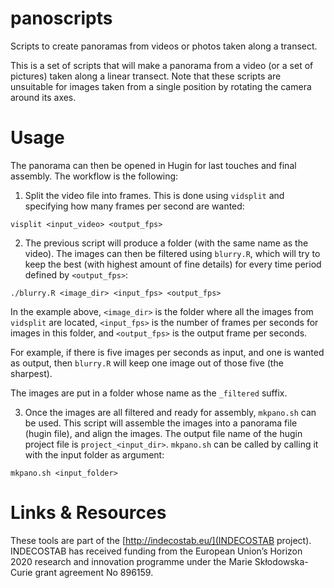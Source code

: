 # panoscripts

Scripts to create panoramas from videos or photos taken along a transect. 

This is a set of scripts that will make a panorama from a video (or a set of 
pictures) taken along a linear transect. Note that these scripts are unsuitable 
for images taken from a single position by rotating the camera around its axes. 

# Usage

The panorama can then be opened in Hugin for last touches and final 
assembly. The workflow is the following: 

1. Split the video file into frames. This is done using `vidsplit` and specifying 
how many frames per second are wanted: 

``` 
visplit <input_video> <output_fps>
```

2. The previous script will produce a folder (with the same name as the video). 
The images can then be filtered using `blurry.R`, which will try to keep the 
best (with highest amount of fine details) for every time period defined by 
`<output_fps>`: 

```
./blurry.R <image_dir> <input_fps> <output_fps>
```

In the example above, `<image_dir>` is the folder where all the images 
from `vidsplit` are located, `<input_fps>` is the number of frames per seconds 
for images in this folder, and `<output_fps>` is the output frame per seconds. 

For example, if there is five images per seconds as input, and one is wanted 
as output, then `blurry.R` will keep one image out of those five (the sharpest).

The images are put in a folder whose name as the `_filtered` suffix. 

3. Once the images are all filtered and ready for assembly, `mkpano.sh` can 
be used. This script will assemble the images into a panorama file (hugin 
file), and align the images. The output file name of the hugin project file 
is `project_<input_dir>`. `mkpano.sh` can be called by calling it with the 
input folder as argument: 

```
mkpano.sh <input_folder>
```

# Links & Resources

These tools are part of the [http://indecostab.eu/](INDECOSTAB project). 
INDECOSTAB has received funding from the European Union’s Horizon 2020 research 
and innovation programme under the Marie Skłodowska-Curie grant agreement 
No 896159. 

